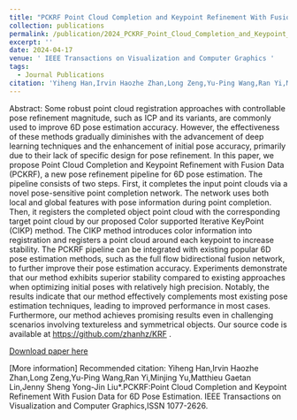 ```yaml
---
title: "PCKRF Point Cloud Completion and Keypoint Refinement With Fusion Data for 6D Pose Estimation"
collection: publications
permalink: /publication/2024_PCKRF_Point_Cloud_Completion_and_Keypoint_Refinement_With_Fusion_Data_for_6D_Pose_Estimation
excerpt: ''
date: 2024-04-17
venue: ' IEEE Transactions on Visualization and Computer Graphics '
tags:
  - Journal Publications
citation: 'Yiheng Han,Irvin Haozhe Zhan,Long Zeng,Yu-Ping Wang,Ran Yi,Minjing Yu,Matthieu Gaetan Lin,Jenny Sheng Yong-Jin Liu*.PCKRF:Point Cloud Completion and Keypoint Refinement With Fusion Data for 6D Pose Estimation. IEEE Transactions on Visualization and Computer Graphics,ISSN 1077-2626.'
---
```


Abstract: Some robust point cloud registration approaches with controllable pose refinement magnitude, such as ICP and its variants, are commonly used to improve 6D pose estimation accuracy. However, the effectiveness of these methods gradually diminishes with the advancement of deep learning techniques and the enhancement of initial pose accuracy, primarily due to their lack of specific design for pose refinement. In this paper, we propose Point Cloud Completion and Keypoint Refinement with Fusion Data (PCKRF), a new pose refinement pipeline for 6D pose estimation. The pipeline consists of two steps. First, it completes the input point clouds via a novel pose-sensitive point completion network. The network uses both local and global features with pose information during point completion. Then, it registers the completed object point cloud with the corresponding target point cloud by our proposed Color supported Iterative KeyPoint (CIKP) method. The CIKP method introduces color information into registration and registers a point cloud around each keypoint to increase stability. The PCKRF pipeline can be integrated with existing popular 6D pose estimation methods, such as the full flow bidirectional fusion network, to further improve their pose estimation accuracy. Experiments demonstrate that our method exhibits superior stability compared to existing approaches when optimizing initial poses with relatively high precision. Notably, the results indicate that our method effectively complements most existing pose estimation techniques, leading to improved performance in most cases. Furthermore, our method achieves promising results even in challenging scenarios involving textureless and symmetrical objects. Our source code is available at https://github.com/zhanhz/KRF .



[Download paper here](http://yongjinliu.github.io/files/2024_PCKRF_Point_Cloud_Completion_and_Keypoint_Refinement_With_Fusion_Data_for_6D_Pose_Estimation.pdf)

[More information]
Recommended citation: Yiheng Han,Irvin Haozhe Zhan,Long Zeng,Yu-Ping Wang,Ran Yi,Minjing Yu,Matthieu Gaetan Lin,Jenny Sheng Yong-Jin Liu*.PCKRF:Point Cloud Completion and Keypoint Refinement With Fusion Data for 6D Pose Estimation. IEEE Transactions on Visualization and Computer Graphics,ISSN 1077-2626.




